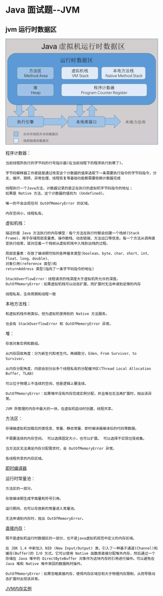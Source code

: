 # Java 面试题--JVM

## jvm 运行时数据区

![jvm01](./image/jvm01.png)

程序计数器：

	当前线程所执行的字节码的行号指示器(在当前线程下的程序执行到哪了)。

	字节码解释器工作是就是通过改变这个计数器的值来选取下一条需要执行指令的字节码指令，分支、循环、跳转、异常处理、线程恢复等基础功能都需要依赖计数器完成

	线程执行一个Java方法，计数器记录的是正在执行的虚拟机字节码指令的地址；
	如果是 Native 方法，这个计数器的值则为 (Undefined)。

	唯一的不会出现任何 OutOfMemoryError 的区域。

	内存空间小，线程私有。

虚拟机栈：

	描述的是 Java 方法执行的内存模型：每个方法在执行时都会创建一个栈帧(Stack Frame)，用于存储局部变量表、操作数栈、动态链接、方法出口等信息。每一个方法从调用直至执行结束，就对应着一个栈帧从虚拟机栈中入栈到出栈的过程。

	局部变量表：存放了编译期可知的各种基本类型(boolean、byte、char、short、int、float、long、double)、
	对象引用(reference 类型)和 
	returnAddress 类型(指向了一条字节码指令的地址)

	StackOverflowError：线程请求的栈深度大于虚拟机所允许的深度。
	OutOfMemoryError：如果虚拟机栈可以动态扩展，而扩展时无法申请到足够的内存

	线程私有，生命周期和线程一致

本地方法栈：

	和虚拟机栈作用类似，但为虚拟机使用到的 Native 方法服务。

	也会有 StackOverflowError 和 OutOfMemoryError 异常。

堆：

	存放对象实例和数组。

	从内存回收角度：分为新生代和老生代。再细致分，Eden、From Survivor、to Survivor。

	从内存分配角度，内部会划分出多个线程私有的分配缓冲区(Thread Local Allocation Buffer, TLAB)

	可以位于物理上不连续的空间，但是逻辑上要连续。

	OutOfMemoryError：如果堆中没有内存完成实例分配，并且堆也无法再扩展时，抛出该异常。

	JVM 所管理的内存中最大的一块，在虚拟机启动时创建，线程共享。

方法区：

	存储被虚拟机加载后的类信息、常量、静态常量、即时编译器编译后的代码等数据。

	不需要连续的内存空间。 可以选择固定大小，也可以扩展。 可以选择不实现垃圾收集。

	当方法区无法满足内存分配需求时，会 OutOfMemoryError 异常。

	各线程共享的内存区域。

[即时编译器](https://www.jianshu.com/p/cda61079c7ef)

运行时常量池：

	方法区的一部分。

	存放编译期生成字面量和符号引用。

	运行期间，也可以存放新的常量进入常量池。

	无法申请到内存时，抛出 OutOfMemoryError。

[直接内存](https://www.cnblogs.com/blknemo/p/13296028.html)：

	既不是虚拟机运行时数据区的一部分，也不是java虚拟机规范中定义的内存区域。

	在 JDK 1.4 中新加入 NIO (New Input/Output) 类，引入了一种基于通道(Channel)和缓存(Buffer)的 I/O 方式，它可以使用 Native 函数库直接分配堆外内存，然后通过一个存储在 Java 堆中的 DirectByteBuffer 对象作为这块内存的引用进行操作。可以避免在 Java 堆和 Native 堆中来回的数据耗时操作。

	OutOfMemoryError：如果忽略直接内存，使得内存区域总和大于物理内存限制，从而导致动态扩展时出现该异常。

[JVM内存实例](https://www.baidu.com/link?url=RsqdoYTO4hR3fL3HcrkoPeYCRbooB1bGChu9F9n_jsTP1DSVP4Scs6nh_mcmzwzJWJ7J2qAbBbq46rm5I7ZJga&wd=&eqid=9f7eb66b0001a911000000025f2bc2c8)
